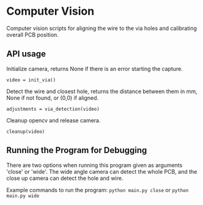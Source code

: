 # Computer Vision
Computer vision scripts for aligning the wire to the via holes and calibrating overall PCB position.

## API usage

Initialize camera, returns None if there is an error starting the capture.

``` video = init_via() ```

Detect the wire and closest hole, returns the distance between them in mm, None if not found, or (0,0) if aligned.

``` adjustments = via_detection(video) ```

Cleanup opencv and release camera.

``` cleanup(video) ```

## Running the Program for Debugging

There are two options when running this program given as arguments 'close' or 'wide'. The wide angle camera can detect the whole PCB, and the close up camera can detect the hole and wire.

Example commands to run the program: ``` python main.py close ``` or ``` python main.py wide ```
